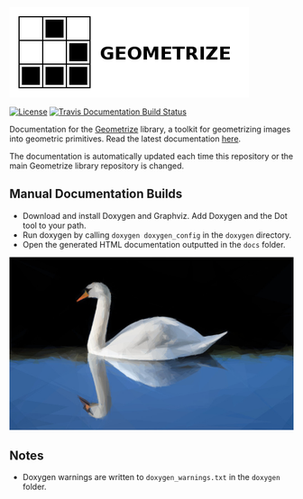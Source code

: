 [![Geometrize Logo](https://github.com/Tw1ddle/geometrize-lib-docs/blob/master/screenshots/logo.png?raw=true "Geometrize library logo")](https://github.com/Tw1ddle/geometrize-lib)

[![License](http://img.shields.io/:license-mit-blue.svg?style=flat-square)](https://github.com/Tw1ddle/geometrize-lib-docs/blob/master/LICENSE)
[![Travis Documentation Build Status](https://img.shields.io/travis/Tw1ddle/geometrize-lib-docs.svg?style=flat-square)](https://travis-ci.org/Tw1ddle/geometrize-lib-docs)

Documentation for the [Geometrize](https://github.com/Tw1ddle/geometrize-lib) library, a toolkit for geometrizing images into geometric primitives. Read the latest documentation [here](http://docs.geometrize.co.uk).

The documentation is automatically updated each time this repository or the main Geometrize library repository is changed.

## Manual Documentation Builds
* Download and install Doxygen and Graphviz. Add Doxygen and the Dot tool to your path.
* Run doxygen by calling ```doxygen doxygen_config``` in the ```doxygen``` directory.
* Open the generated HTML documentation outputted in the ```docs``` folder.


[![Geometrized Swan](https://github.com/Tw1ddle/geometrize-lib-docs/blob/master/screenshots/geometrized_swan.jpg?raw=true "Geometrized Swan")](https://github.com/Tw1ddle/geometrize-lib)


## Notes
* Doxygen warnings are written to ```doxygen_warnings.txt``` in the ```doxygen``` folder.